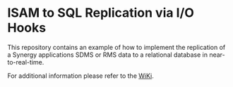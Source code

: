 
# ISAM to SQL Replication via I/O Hooks

This repository contains an example of how to implement the replication of a Synergy applications SDMS or RMS data to a relational database in near-to-real-time.

For additional information please refer to the [WiKi](https://github.com/Synergex/SqlReplication/wiki).
